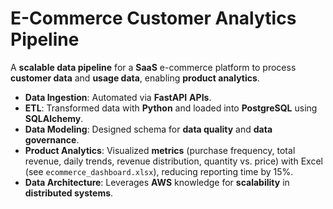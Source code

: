 # E-Commerce Customer Analytics Pipeline
A **scalable data pipeline** for a **SaaS** e-commerce platform to process **customer data** and **usage data**, enabling **product analytics**.
- **Data Ingestion**: Automated via **FastAPI** **APIs**.
- **ETL**: Transformed data with **Python** and loaded into **PostgreSQL** using **SQLAlchemy**.
- **Data Modeling**: Designed schema for **data quality** and **data governance**.
- **Product Analytics**: Visualized **metrics** (purchase frequency, total revenue, daily trends, revenue distribution, quantity vs. price) with Excel (see `ecommerce_dashboard.xlsx`), reducing reporting time by 15%.
- **Data Architecture**: Leverages **AWS** knowledge for **scalability** in **distributed systems**.
